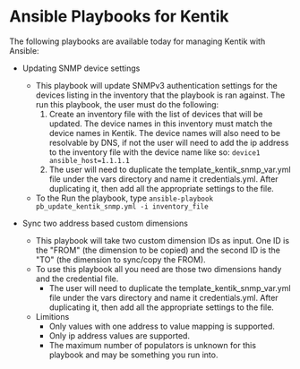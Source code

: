 # Ansible Playbooks for Kentik

The following playbooks are available today for managing Kentik with Ansible:

- Updating SNMP device settings
  - This playbook will update SNMPv3 authentication settings for the devices listing in the inventory that the playbook is ran against. The run this playbook, the user must do the following:
    1. Create an inventory file with the list of devices that will be updated. The device names in this inventory must match the device names in Kentik. The device names will also need to be resolvable by DNS, if not the user will need to add the ip address to the inventory file with the device name like so: `device1 ansible_host=1.1.1.1` 
    2. The user will need to duplicate the template_kentik_snmp_var.yml file under the vars directory and name it credentials.yml. After duplicating it, then add all the appropriate settings to the file.
  - To the Run the playbook, type `ansible-playbook pb_update_kentik_snmp.yml -i inventory_file`

- Sync two address based custom dimensions
  - This playbook will take two custom dimension IDs as input. One ID is the "FROM" (the dimension to be copied) and the second ID is the "TO" (the dimension to sync/copy the FROM).
  - To use this playbook all you need are those two dimensions handy and the credential file.
    - The user will need to duplicate the template_kentik_snmp_var.yml file under the vars directory and name it credentials.yml. After duplicating it, then add all the appropriate settings to the file.
  - Limitions
    - Only values with one address to value mapping is supported.
    - Only ip address values are supported. 
    - The maximum number of populators is unknown for this playbook and may be something you run into.
